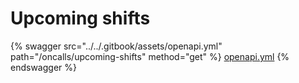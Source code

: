 # Upcoming shifts

{% swagger src="../../.gitbook/assets/openapi.yml" path="/oncalls/upcoming-shifts" method="get" %}
[openapi.yml](../../.gitbook/assets/openapi.yml)
{% endswagger %}

